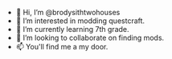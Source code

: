 - 👋 Hi, I’m @brodysithtwohouses
- 👀 I’m interested in modding questcraft.
- 🌱 I’m currently learning 7th grade.
- 💞️ I’m looking to collaborate on finding mods.
- 📫 You'll find me a my door.

<!---
brodysithtwohouses/brodysithtwohouses is a ✨ special ✨ repository because its `README.md` (this file) appears on your GitHub profile.
You can click the Preview link to take a look at your changes.
--->
